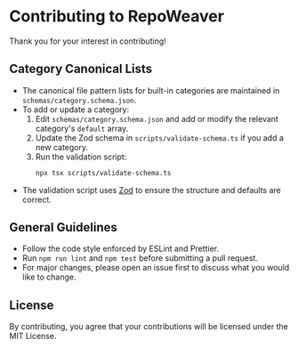# Contributing to RepoWeaver

Thank you for your interest in contributing!

## Category Canonical Lists

- The canonical file pattern lists for built-in categories are maintained in `schemas/category.schema.json`.
- To add or update a category:
  1. Edit `schemas/category.schema.json` and add or modify the relevant category's `default` array.
  2. Update the Zod schema in `scripts/validate-schema.ts` if you add a new category.
  3. Run the validation script:
     ```bash
     npx tsx scripts/validate-schema.ts
     ```
- The validation script uses [Zod](https://zod.dev/) to ensure the structure and defaults are correct.

## General Guidelines

- Follow the code style enforced by ESLint and Prettier.
- Run `npm run lint` and `npm test` before submitting a pull request.
- For major changes, please open an issue first to discuss what you would like to change.

## License

By contributing, you agree that your contributions will be licensed under the MIT License.
